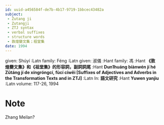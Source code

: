 ```yaml
---
id: uuid-a456584f-de7b-4b17-9719-1bbcec43482a
subject: 
 - Zutang ji
 - Zutangji
 - ZTJ syntax
 - verbal suffixes
 - structure words
 - 敦煌變文集；祖堂集
date: 1994
---
```


given: Shúyí :Latn
family: Féng :Latn
given: 淑儀 :Hant
family: 馮 :Hant
**《敦煌變文集》和《祖堂集》的形容詞，副詞詞尾** :Hant
**Dun1huáng biànwén jí hé Zǔtáng jí de xíngróngcí, fùcí cíwěi [Suffixes of Adjectives and Adverbs in the Transformation Texts and in ZTJ]** :Latn
In: 
**語文研究** :Hant
**Yuwen yanjiu** :Latn
volume: 117-26, 1994
# Note
Zhang Meilan?